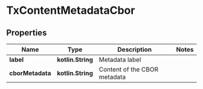 
# TxContentMetadataCbor

## Properties
Name | Type | Description | Notes
------------ | ------------- | ------------- | -------------
**label** | **kotlin.String** | Metadata label | 
**cborMetadata** | **kotlin.String** | Content of the CBOR metadata | 



